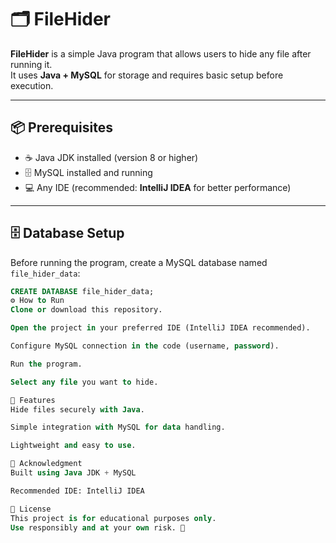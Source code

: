 # 🗂️ FileHider

**FileHider** is a simple Java program that allows users to hide any file after running it.  
It uses **Java + MySQL** for storage and requires basic setup before execution.  

---

## 📦 Prerequisites

- ☕ Java JDK installed (version 8 or higher)  
- 🗄️ MySQL installed and running  
- 💻 Any IDE (recommended: **IntelliJ IDEA** for better performance)  

---

## 🗄️ Database Setup

Before running the program, create a MySQL database named `file_hider_data`:

```sql
CREATE DATABASE file_hider_data;
⚙️ How to Run
Clone or download this repository.

Open the project in your preferred IDE (IntelliJ IDEA recommended).

Configure MySQL connection in the code (username, password).

Run the program.

Select any file you want to hide.

📸 Features
Hide files securely with Java.

Simple integration with MySQL for data handling.

Lightweight and easy to use.

🙌 Acknowledgment
Built using Java JDK + MySQL

Recommended IDE: IntelliJ IDEA

📜 License
This project is for educational purposes only.
Use responsibly and at your own risk. 🚀
